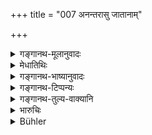 +++
title = "007 अनन्तरासु जातानाम्"

+++

<details><summary>गङ्गानथ-मूलानुवादः</summary>

Such is the eternal law relating to those born of wives of the next lower castes; know this (following) to be the right rule pertaining to those born of wives two or three degrees lower.—(7)
</details>

<details><summary>मेधातिथिः</summary>

आद्येनार्धश्लोकेनोक्तम् अर्थम् अनुवदति, द्वितीयेन वक्ष्यमाणसंक्षेपः । **द्व्येकान्तरा** । द्व्यन्तरा ब्राह्मणस्य शूद्रा, एकान्तरा वैश्या । नातीव श्लोकः सप्रयोजनः ॥ १०.७ ॥
</details>

<details><summary>गङ्गानथ-भाष्यानुवादः</summary>

The first half of the verse reiterates what has gone before; and the second half contains a brief indication of what follows.

‘*Two or three degrees lower*.’—For the Brāhmaṇa, the wife ‘*three degrees lower*’ would be the *Śūdra*; and the Vaiśya would be ‘*two degrees lower*.’

There is not much useful purpose served by this verse.—(7)
</details>

<details><summary>गङ्गानथ-टिप्पन्यः</summary>

“Regarding the term *Pāraśava*, see above, 9.178. Govindarāja and
Nārāyaṇa remark that the second name *Pāraśava* is added in order to
distinguish the *Niṣāda*, who is Pratiloma and subsists by catching
fish.”—Buhler.
</details>

<details><summary>गङ्गानथ-तुल्य-वाक्यानि</summary>

**(verses 10.6-41)  
**

See Comparative notes for [Verse
10.6].
</details>

<details><summary>भारुचिः</summary>

अनुलोमाधिकाराद् अयम् अप्य् एकान्तरद्व्यन्तरासु पूर्ववद् धर्म्यो **विधिर्** वचनसामर्थ्याद् विज्ञेयः । सो ऽयम् एकान्तरासूच्यते ॥ १०.७ ॥
</details>

<details><summary>Bühler</summary>

007	Such is the eternal law concerning (children) born of wives one degree lower (than their husbands); know (that) the following rule (is applicable) to those born of women two or three degrees lower.
</details>
